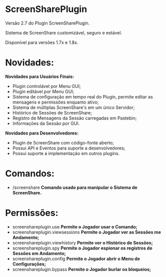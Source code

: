 # ScreenSharePlugin
 Versão 2.7 do Plugin ScreenSharePlugin.

 Sistema de ScreenShare customizável, seguro e estável.

 Disponível para versões 1.7x e 1.8x.


**Novidades:**
=
**Novidades para Usuários Finais:**
 * Plugin controlável por Menu GUI;
 * Plugin editável por Menu GUI;
 * Sistema de configuração em tempo real do Plugin, permite editar as mensagens e permissões enquanto ativo;
 * Sistema de múltiplas ScreenShare's em um único Servidor;
 * Histórico de Sessões de ScreenShare;
 * Registro de Mensagens da Sessão carregadas em Pastebin;
 * Informações da Sessão por GUI.
 
**Novidades para Desenvolvedores:**
 * Plugin de ScreenShare com código-fonte aberto;
 * Possui API e Eventos para suporte a desenvolvedores;
 * Possui suporte a implementação em outros plugins.

**Comandos:**
=
 * /screenshare **Comando usado para manipular o Sistema de ScreenShare.**

**Permissões:**
=
 * screenshareplugin.use **Permite o Jogador usar o Comando;**
 * screenshareplugin.viewsessions **Permite o Jogador ver as Sessões me Andamento;**
 * screenshareplugin.viewhistory **Permite ver o Histórico de Sessões;**
 * screenshareplugin.spy **Permite o Jogador espionar os registros de Sessões em Andamento;**
 * screenshareplugin.config **Permite o Jogador abrir o Menu de Configurações;**
 * screenshareplugin.bypass **Permite o Jogador burlar os bloqueios;**